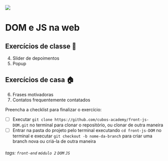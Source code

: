 ![](https://i.imgur.com/xG74tOh.png)

# DOM e JS na web

## Exercícios de classe 🏫
4.  Slider de depoimentos
5.  Popup

## Exercícios de casa 🏠
6. Frases motivadoras
7. Contatos frequentemente contatados

Preencha a checklist para finalizar o exercício:
-   [ ] Executar `git clone https://github.com/cubos-academy/front-js-DOM.git` no terminal para clonar o repositório, ou clonar de outra maneira
-   [ ] Entrar na pasta do projeto pelo terminal executando `cd front-js-DOM` no terminal e executar `git checkout -b nome-da-branch` para criar uma branch nova ou criá-la de outra maneira

###### tags: `front-end` `módulo 2` `DOM` `JS`
